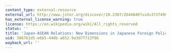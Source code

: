 ```yaml
---
content_type: external-resource
external_url: http://www.jstor.org/discover/10.2307/2644640?uid=3737496&uid=2129&uid=2&uid=70&uid=4&sid=21100699451561
has_external_license_warning: true
license: https://en.wikipedia.org/wiki/All_rights_reserved
status: ''
title: 'Japan-ASEAN Relations: New Dimensions in Japanese Foreign Policy'
uid: 3867b1d5-e6b5-44db-a652-9a3d7f713f66
wayback_url: ''
---
```

